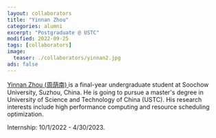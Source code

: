 ```yaml
---
layout: collaborators
title: "Yinnan Zhou"
categories: alumni
excerpt: "Postgraduate @ USTC"
modified: 2022-09-25
tags: [collaborators]
image:
  teaser: ./collaborators/yinnan2.jpg
ads: false
---
```


<a href= "https://yinnanzhou.github.io/">Yinnan Zhou (周荫南) </a> is a final-year undergraduate student at Soochow University, Suzhou, China. He is going to pursue a master's degree in University of Science and Technology of China (USTC). His research interests include high performance computing and resource scheduling optimization.

Internship: 10/1/2022 - 4/30/2023.
